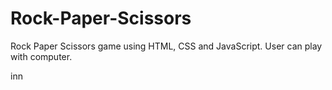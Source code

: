 # Rock-Paper-Scissors
Rock Paper Scissors game using HTML, CSS and JavaScript. User can play with computer.

inn
